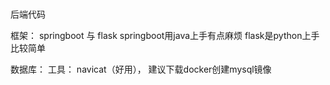 ###
后端代码

框架： springboot 与 flask
springboot用java上手有点麻烦
flask是python上手比较简单

数据库：
工具： navicat（好用）， 建议下载docker创建mysql镜像

